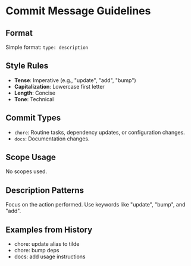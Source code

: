 # Commit Message Guidelines

## Format
Simple format: `type: description`

## Style Rules
- **Tense**: Imperative (e.g., "update", "add", "bump")
- **Capitalization**: Lowercase first letter
- **Length**: Concise
- **Tone**: Technical

## Commit Types
- `chore`: Routine tasks, dependency updates, or configuration changes.
- `docs`: Documentation changes.

## Scope Usage
No scopes used.

## Description Patterns
Focus on the action performed. Use keywords like "update", "bump", and "add".

## Examples from History
- chore: update alias to tilde
- chore: bump deps
- docs: add usage instructions